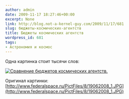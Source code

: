```yaml
---
author: admin
date: 2009-11-17 18:27:46+00:00
excerpt: None
link: http://blog.not-a-kernel-guy.com/2009/11/17/681
slug: бюджеты-космических-агентств
title: Бюджеты космических агентств
wordpress_id: 681
tags:
- Астрономия и космос
---
```


Одна картинка стоит тысячи слов:

[![Сравнение бюджетов космических агентств.](/2009/11/space_budgets1.jpg)](/2009/11/space_budgets1.jpg)

Оригинал картинки: [http://www.federalspace.ru/PictFiles/8/19062008_1.JPG](http://www.federalspace.ru/PictFiles/8/19062008_1.JPG)
